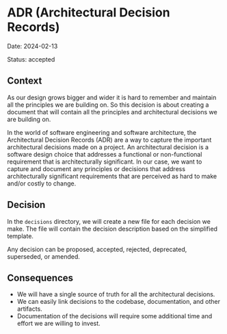 # ADR (Architectural Decision Records)

Date: 2024-02-13

Status: accepted

## Context

As our design grows bigger and wider it is hard to remember and maintain all the principles we are building on.
So this decision is about creating a document that will contain all the principles and architectural decisions we are building on.

In the world of software engineering and software architecture, the Architectural Decision Records (ADR) are a way to capture the important architectural decisions made on a project. An architectural decision is a software design choice that addresses a functional or non-functional requirement that is architecturally significant.
In our case, we want to capture and document any principles or decisions that address architecturally significant requirements that are perceived as hard to make and/or costly to change.

## Decision

In the `decisions` directory, we will create a new file for each decision we make.
The file will contain the decision description based on the simplified template.

Any decision can be proposed, accepted, rejected, deprecated, superseded, or amended.

## Consequences

- We will have a single source of truth for all the architectural decisions.
- We can easily link decisions to the codebase, documentation, and other artifacts.
- Documentation of the decisions will require some additional time and effort we are willing to invest.
